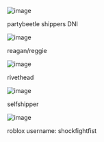 
![image](https://github.com/user-attachments/assets/0e864578-7bde-4281-9b9b-45b5d1dd7396)

partybeetle shippers DNI 

![image](https://github.com/user-attachments/assets/ed5d7690-04fc-40da-9ae6-e08687c33af7)


reagan/reggie 

![image](https://github.com/user-attachments/assets/16f3140a-ee8b-446f-932d-d392bb3977a8)


rivethead 

![image](https://github.com/user-attachments/assets/265d9a60-873d-4602-8cf7-de498f5cd01b)


selfshipper 

![image](https://github.com/user-attachments/assets/3bb3a46d-9453-4dbd-9374-bc33e162ab17)


roblox username: shockfightfist
